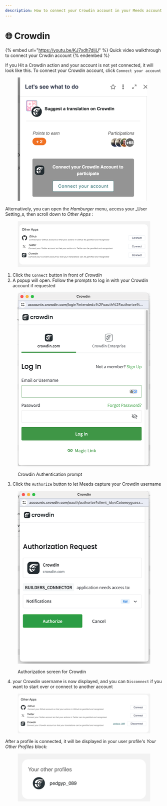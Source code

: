 ```yaml
---
description: How to connect your Crowdin account in your Meeds account
---
```


# 🌐 Crowdin

{% embed url="https://youtu.be/KJ7xdh7dIjU" %}
Quick video walkthrough to connect your Crwdin account
{% endembed %}

If you Hit a Crowdin action and your account is not yet connected, it will look like this. To connect your Crowdin account, click `Connect your account`

<figure><img src="../../.gitbook/assets/crowdin-action-prompt.png" alt=""><figcaption></figcaption></figure>

Alternatively, you can open the _Hamburger_ menu,  access your _User Setting_s, then scroll down to _Other Apps :_

<figure><img src="../../.gitbook/assets/other-apps-ok.png" alt=""><figcaption></figcaption></figure>

1. Click the `Connect` button in front of _Crowdin_
2. A popup will open. Follow the prompts to log in with your Crowdin account if requested

<figure><img src="../../.gitbook/assets/crowdin-authenticate1.png" alt=""><figcaption><p>Crowdin Authentication prompt</p></figcaption></figure>

3. Click the `Authorize` button to let Meeds capture your Crowdin username



<figure><img src="../../.gitbook/assets/crowdin-authorize.png" alt=""><figcaption><p>Authorization screen for Crowdin</p></figcaption></figure>

4. your Crowdin username is now displayed, and you can `Disconnect` if you want to start over or connect to another account

<figure><img src="../../.gitbook/assets/otherr-apps-connected.png" alt=""><figcaption></figcaption></figure>

After a profile is connected, it will be displayed in your user profile's _Your Other Profiles_ block:

<figure><img src="../../.gitbook/assets/other-profiles-crowdin.png" alt=""><figcaption></figcaption></figure>
